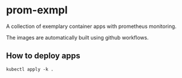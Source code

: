 # prom-exmpl

A collection of exemplary container apps with prometheus monitoring.

The images are automatically built using github workflows.

## How to deploy apps
```shell
kubectl apply -k .
```
